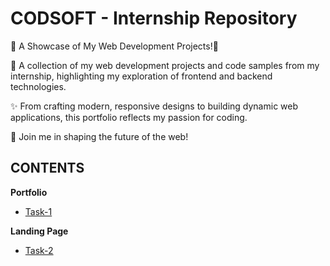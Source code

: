 # CODSOFT - Internship Repository

🌟 A Showcase of My Web Development Projects!🌟

📂 A collection of my web development projects and code samples from my internship, highlighting my exploration of frontend and backend technologies.

✨ From crafting modern, responsive designs to building dynamic web applications, this portfolio reflects my passion for coding.

🚀 Join me in shaping the future of the web!

## CONTENTS

**Portfolio**

- [Task-1](https://akhincheriyan.github.io/Codsoft/Task-1(Portfolio)/port.html)

**Landing Page**

- [Task-2](https://akhincheriyan.github.io/Codsoft/Task-2(Landing_Page)/land.html)

